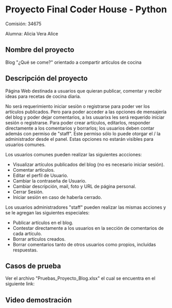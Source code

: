 # Proyecto Final Coder House - Python

Comisión: 34675

Alumna: Alicia Vera Alice

## Nombre del proyecto

Blog "¿Qué se come?" orientado a compartir artículos de cocina

## Descripción del proyecto

Página Web destinada a usuarios que quieran publicar, comentar y recibir ideas para recetas de cocina diaria.

No será requerimiento iniciar sesiòn o registrarse para poder ver los artículos publicados. Pero para poder acceder a las opciones de mensajería del blog y poder dejar comentarios, a lxs usuarixs les será requerido iniciar sesión o registrarse. 
Para poder crear artículos, editarlos, responder directamente a los comentarios y borrarlos; los usuarios deben contar además con permiso de "staff".
Este permiso sólo lo puede otorgar el / la administrador desde el panel.
Estas opciones no estarán visibles para usuarios comunes.

Los usuarios comunes pueden realizar las siguientes accciones:

- Visualizar artículos publicados del blog (no es necesario iniciar sesión).
- Comentar artículos.
- Editar el perfil de Usuario.
- Cambiar la contraseña de Usuario.
- Cambiar descripción, mail, foto y URL de página personal.
- Cerrar Sesión.
- Iniciar sesión en caso de haberla cerrado.

Los usuarios administradores "staff" pueden realizar las mismas acciones y se le agregan las siguientes especiales:

- Publicar artículos en el blog.
- Contestar directamente a los usuarios en la sección de comentarios de cada artículo.
- Borrar artículos creados.
- Borrar comentarios tanto de otros usuarios como propios, incluídas respuestas.

## Casos de prueba

Ver el archivo "Pruebas_Proyecto_Blog.xlsx" el cual se encuentra en el siguiente link:

## Video demostración


